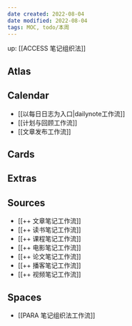 ```yaml
---
date created: 2022-08-04
date modified: 2022-08-04
tags: MOC, todo/本周
---
```


up: [[ACCESS 笔记组织法]]

## Atlas

## Calendar

- [[以每日日志为入口|dailynote工作流]]
- [[计划与回顾工作流]]
- [[文章发布工作流]]

## Cards

## Extras

## Sources

- [[++ 文章笔记工作流]]
- [[++ 读书笔记工作流]]
- [[++ 课程笔记工作流]]
- [[++ 电影笔记工作流]]
- [[++ 论文笔记工作流]]
- [[++ 播客笔记工作流]]
- [[++ 视频笔记工作流]]

## Spaces
- [[PARA 笔记组织法工作流]]
